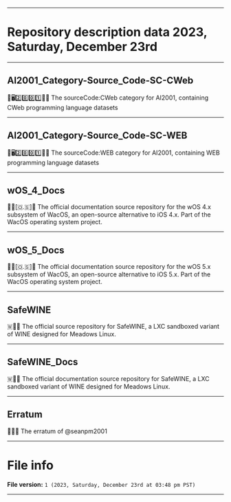 
***

# Repository description data 2023, Saturday, December 23rd

---

## AI2001_Category-Source_Code-SC-CWeb

🧠️🖥️2️⃣️0️⃣️0️⃣️1️⃣️💾️📜️ The sourceCode:CWeb category for AI2001, containing CWeb programming language datasets

---

## AI2001_Category-Source_Code-SC-WEB

🧠️🖥️2️⃣️0️⃣️0️⃣️1️⃣️💾️📜️ The sourceCode:WEB category for AI2001, containing WEB programming language datasets

---

## wOS_4_Docs

🍏️📱️[🇴.🇸]📖️ The official documentation source repository for the wOS 4.x subsystem of WacOS, an open-source alternative to iOS 4.x. Part of the WacOS operating system project.

---

## wOS_5_Docs

🍏️📱️[🇴.🇸]📖️ The official documentation source repository for the wOS 5.x subsystem of WacOS, an open-source alternative to iOS 5.x. Part of the WacOS operating system project.

---

## SafeWINE

🇼🍷️💾️ The official source repository for SafeWINE, a LXC sandboxed variant of WINE designed for Meadows Linux.

---

## SafeWINE_Docs

🇼🍷️📖️ The official documentation source repository for SafeWINE, a LXC sandboxed variant of WINE designed for Meadows Linux.

---

## Erratum

📑️📝️📖️ The erratum of @seanpm2001

***

# File info

**File version:** `1 (2023, Saturday, December 23rd at 03:48 pm PST)`

***

